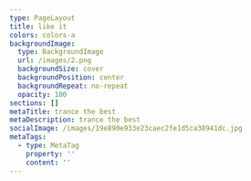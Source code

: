 ```yaml
---
type: PageLayout
title: like it
colors: colors-a
backgroundImage:
  type: BackgroundImage
  url: /images/2.png
  backgroundSize: cover
  backgroundPosition: center
  backgroundRepeat: no-repeat
  opacity: 100
sections: []
metaTitle: trance the best
metaDescription: trance the best
socialImage: /images/19e890e933e23caec2fe1d5ca38941dc.jpg
metaTags:
  - type: MetaTag
    property: ''
    content: ''
---
```


